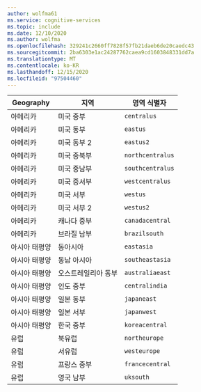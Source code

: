 ```yaml
---
author: wolfma61
ms.service: cognitive-services
ms.topic: include
ms.date: 12/10/2020
ms.author: wolfma
ms.openlocfilehash: 329241c2660ff7828f57fb21daeb6de20caedc43
ms.sourcegitcommit: 2ba6303e1ac24287762caea9cd1603848331dd7a
ms.translationtype: MT
ms.contentlocale: ko-KR
ms.lasthandoff: 12/15/2020
ms.locfileid: "97504460"
---
```

| Geography | 지역 | 영역 식별자 |
| ----- | ----- | ----- |
| 아메리카 | 미국 중부 | `centralus` |
| 아메리카 | 미국 동부 | `eastus` |
| 아메리카 | 미국 동부 2 | `eastus2` |
| 아메리카 | 미국 중북부 | `northcentralus` |
| 아메리카 | 미국 중남부 | `southcentralus` |
| 아메리카 | 미국 중서부 | `westcentralus` |
| 아메리카 | 미국 서부 | `westus` |
| 아메리카 | 미국 서부 2 | `westus2` |
| 아메리카 | 캐나다 중부 | `canadacentral` |
| 아메리카 | 브라질 남부 | `brazilsouth` |
| 아시아 태평양 | 동아시아 | `eastasia` |
| 아시아 태평양 | 동남 아시아 | `southeastasia` |
| 아시아 태평양 | 오스트레일리아 동부 | `australiaeast` |
| 아시아 태평양 | 인도 중부 | `centralindia` |
| 아시아 태평양 | 일본 동부 | `japaneast` |
| 아시아 태평양 | 일본 서부 | `japanwest` |
| 아시아 태평양 | 한국 중부 | `koreacentral` |
| 유럽 | 북유럽 | `northeurope` |
| 유럽 | 서유럽 | `westeurope` |
| 유럽 | 프랑스 중부 | `francecentral` |
| 유럽 | 영국 남부 | `uksouth` |
